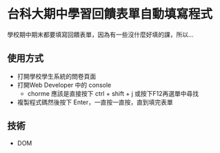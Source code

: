 # 台科大期中學習回饋表單自動填寫程式

學校期中期末都要填寫回饋表單，因為有一些沒什麼好填的課，所以...
## 使用方式
- 打開學校學生系統的問卷頁面
- 打開Web Developer 中的 console
  - chorme 應該是直接按下 ctrl + shift + j  或按下F12再選單中尋找
- 複製程式碼然後按下 Enter，一直按一直按，直到填完表單
## 技術
- DOM
